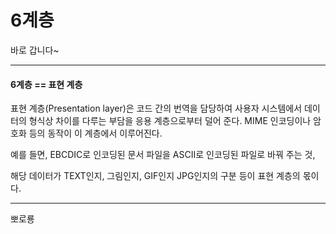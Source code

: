 # 6계층 

바로 갑니다~

___

#### 6계층 == 표현 계층

표현 계층(Presentation layer)은 코드 간의 번역을 담당하여 사용자 시스템에서 데이터의 형식상 차이를 다루는 부담을 응용 계층으로부터 덜어 준다. MIME 인코딩이나 암호화 등의 동작이 이 계층에서 이루어진다. 

예를 들면, EBCDIC로 인코딩된 문서 파일을 ASCII로 인코딩된 파일로 바꿔 주는 것, 

해당 데이터가 TEXT인지, 그림인지, GIF인지 JPG인지의 구분 등이 표현 계층의 몫이다.

___

뽀로룡